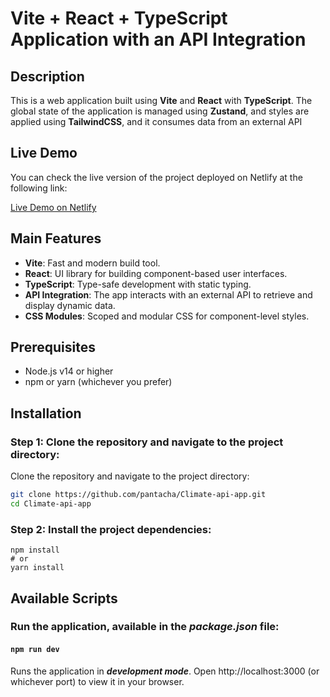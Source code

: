 # Vite + React + TypeScript Application with an API Integration

## Description

This is a web application built using **Vite** and **React** with **TypeScript**. The global state of the application is managed using **Zustand**, and styles are applied using **TailwindCSS**, and it consumes data from an external API

## Live Demo

You can check the live version of the project deployed on Netlify at the following link:

[Live Demo on Netlify]()

## Main Features

- **Vite**: Fast and modern build tool.
- **React**: UI library for building component-based user interfaces.
- **TypeScript**: Type-safe development with static typing.
- **API Integration**: The app interacts with an external API to retrieve and display dynamic data.
- **CSS Modules**: Scoped and modular CSS for component-level styles.

## Prerequisites

- Node.js v14 or higher
- npm or yarn (whichever you prefer)

## Installation

### Step 1: Clone the repository and navigate to the project directory:

Clone the repository and navigate to the project directory:

```bash
git clone https://github.com/pantacha/Climate-api-app.git
cd Climate-api-app
```
### Step 2: Install the project dependencies:

```
npm install
# or
yarn install
```

## Available Scripts

### Run the application, available in the ***package.json*** file:

#### `npm run dev`

Runs the application in ***development mode***. Open http://localhost:3000 (or whichever port) to view it in your browser.